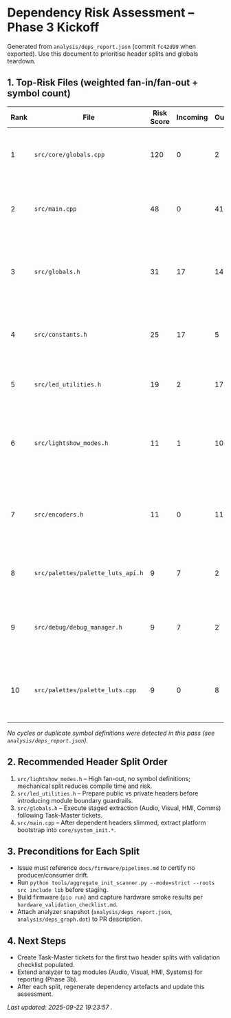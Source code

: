 # Dependency Risk Assessment – Phase 3 Kickoff
Generated from `analysis/deps_report.json` (commit `fc42d99` when exported). Use this document to prioritise header splits and globals teardown.

## 1. Top-Risk Files (weighted fan-in/fan-out + symbol count)

| Rank | File | Risk Score | Incoming | Outgoing | Symbols | Notes |
|------|------|------------|----------|----------|---------|-------|
| 1 | `src/core/globals.cpp` | 120 | 0 | 2 | 118 | Dense global definitions; highest churn risk. Requires staged extraction plan. |
| 2 | `src/main.cpp` | 48 | 0 | 41 | 7 | Central include hub. Split orchestration from hardware init to reduce coupling. |
| 3 | `src/globals.h` | 31 | 17 | 14 | 0 | Primary dependency hotspot; 17 compilation units depend on it. Candidate for staged interface splits. |
| 4 | `src/constants.h` | 25 | 17 | 5 | 3 | Consumed by nearly every translation unit; verification required after each change. |
| 5 | `src/led_utilities.h` | 19 | 2 | 17 | 0 | High fan-out; should expose slimmer public surface for LED helpers. |
| 6 | `src/lightshow_modes.h` | 11 | 1 | 10 | 0 | Large header-only implementation. Queue for mechanical split (`header_split` template). |
| 7 | `src/encoders.h` | 11 | 0 | 11 | 0 | Controls HMI state machine; dependency pruning needed before additional hardware support. |
| 8 | `src/palettes/palette_luts_api.h` | 9 | 7 | 2 | 0 | Shared palette metadata; ensure API contract before modularization. |
| 9 | `src/debug/debug_manager.h` | 9 | 7 | 2 | 0 | Debug instrumentation crosscuts modules; isolate via forward declarations. |
| 10 | `src/palettes/palette_luts.cpp` | 9 | 0 | 8 | 1 | Heavy include stack due to palette tables. Consider generated data to reduce rebuild cost. |

_No cycles or duplicate symbol definitions were detected in this pass (see `analysis/deps_report.json`)._

## 2. Recommended Header Split Order
1. `src/lightshow_modes.h` – High fan-out, no symbol definitions; mechanical split reduces compile time and risk.
2. `src/led_utilities.h` – Prepare public vs private headers before introducing module boundary guardrails.
3. `src/globals.h` – Execute staged extraction (Audio, Visual, HMI, Comms) following Task-Master tickets.
4. `src/main.cpp` – After dependent headers slimmed, extract platform bootstrap into `core/system_init.*`.

## 3. Preconditions for Each Split
- Issue must reference `docs/firmware/pipelines.md` to certify no producer/consumer drift.
- Run `python tools/aggregate_init_scanner.py --mode=strict --roots src include lib` before staging.
- Build firmware (`pio run`) and capture hardware smoke results per `hardware_validation_checklist.md`.
- Attach analyzer snapshot (`analysis/deps_report.json`, `analysis/deps_graph.dot`) to PR description.

## 4. Next Steps
- Create Task-Master tickets for the first two header splits with validation checklist populated.
- Extend analyzer to tag modules (Audio, Visual, HMI, Systems) for reporting (Phase 3b).
- After each split, regenerate dependency artefacts and update this assessment.

_Last updated: 2025-09-22 19:23:57 ._
